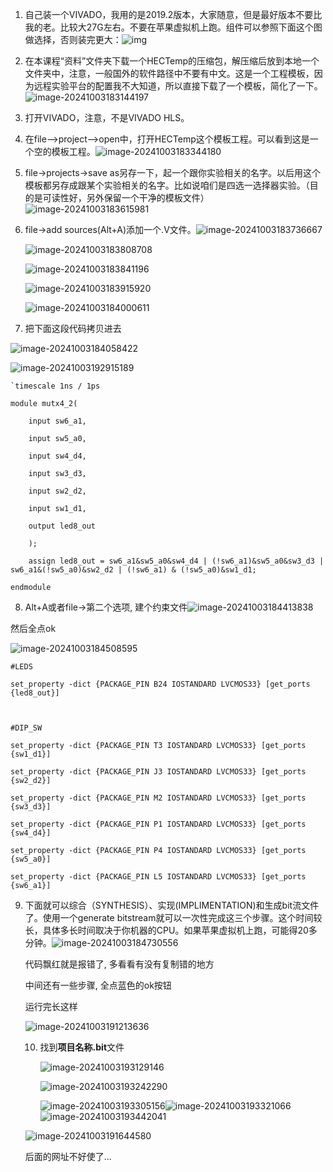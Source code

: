 1. 自己装一个VIVADO，我用的是2019.2版本，大家随意，但是最好版本不要比我的老。比较大27G左右。不要在苹果虚拟机上跑。组件可以参照下面这个图做选择，否则装完更大：![img](C:\Users\Lenovo\Desktop\vivadooo\be4a753def0afdeb368c42ddc046ea81.jpg)

2. 在本课程“资料”文件夹下载一个HECTemp的压缩包，解压缩后放到本地一个文件夹中，注意，一般国外的软件路径中不要有中文。这是一个工程模板，因为远程实验平台的配置我不大知道，所以直接下载了一个模板，简化了一下。![image-20241003183144197](C:\Users\Lenovo\Desktop\vivadooo\image-20241003183144197.png)

3. 打开VIVADO，注意，不是VIVADO HLS。

4. 在file-->project-->open中，打开HECTemp这个模板工程。可以看到这是一个空的模板工程。![image-20241003183344180](C:\Users\Lenovo\Desktop\vivadooo\image-20241003183344180.png)

5. file->projects->save as另存一下，起一个跟你实验相关的名字。以后用这个模板都另存成跟某个实验相关的名字。比如说咱们是四选一选择器实验。（目的是可读性好，另外保留一个干净的模板文件）![image-20241003183615981](C:\Users\Lenovo\Desktop\vivadooo\image-20241003183615981.png)

6. file->add sources(Alt+A)添加一个.V文件。![image-20241003183736667](C:\Users\Lenovo\Desktop\vivadooo\image-20241003183736667.png)

   ![image-20241003183808708](C:\Users\Lenovo\Desktop\vivadooo\image-20241003183808708.png)

   ![image-20241003183841196](C:\Users\Lenovo\Desktop\vivadooo\image-20241003183841196.png)

   ![image-20241003183915920](C:\Users\Lenovo\Desktop\vivadooo\image-20241003183915920.png)

   ![image-20241003184000611](C:\Users\Lenovo\Desktop\vivadooo\image-20241003184000611.png)

7.  把下面这段代码拷贝进去

   ![image-20241003184058422](C:\Users\Lenovo\Desktop\vivadooo\image-20241003184058422.png)

   ![image-20241003192915189](C:\Users\Lenovo\AppData\Roaming\Typora\typora-user-images\image-20241003192915189.png)

   ```vivado
   `timescale 1ns / 1ps
   
   module mutx4_2(
   
       input sw6_a1,
   
       input sw5_a0,
   
       input sw4_d4,
   
       input sw3_d3,
   
       input sw2_d2,
   
       input sw1_d1,
   
       output led8_out
   
       );
   
       assign led8_out = sw6_a1&sw5_a0&sw4_d4 | (!sw6_a1)&sw5_a0&sw3_d3 | sw6_a1&(!sw5_a0)&sw2_d2 | (!sw6_a1) & (!sw5_a0)&sw1_d1;
   
   endmodule
   ```

8.  Alt+A或者file->第二个选项, 建个约束文件![image-20241003184413838](C:\Users\Lenovo\Desktop\vivadooo\image-20241003184413838.png)

   然后全点ok

   ![image-20241003184508595](C:\Users\Lenovo\Desktop\vivadooo\image-20241003184508595.png)

   ```vivado
   #LEDS
   
   set_property -dict {PACKAGE_PIN B24 IOSTANDARD LVCMOS33} [get_ports {led8_out}]
   
   
   
   #DIP_SW
   
   set_property -dict {PACKAGE_PIN T3 IOSTANDARD LVCMOS33} [get_ports {sw1_d1}]
   
   set_property -dict {PACKAGE_PIN J3 IOSTANDARD LVCMOS33} [get_ports {sw2_d2}]
   
   set_property -dict {PACKAGE_PIN M2 IOSTANDARD LVCMOS33} [get_ports {sw3_d3}]
   
   set_property -dict {PACKAGE_PIN P1 IOSTANDARD LVCMOS33} [get_ports {sw4_d4}]
   
   set_property -dict {PACKAGE_PIN P4 IOSTANDARD LVCMOS33} [get_ports {sw5_a0}]
   
   set_property -dict {PACKAGE_PIN L5 IOSTANDARD LVCMOS33} [get_ports {sw6_a1}]
   ```

9. 下面就可以综合（SYNTHESIS）、实现(IMPLIMENTATION)和生成bit流文件了。使用一个generate bitstream就可以一次性完成这三个步骤。这个时间较长，具体多长时间取决于你机器的CPU。如果苹果虚拟机上跑，可能得20多分钟。![image-20241003184730556](C:\Users\Lenovo\Desktop\vivadooo\image-20241003184730556.png)

   代码飘红就是报错了, 多看看有没有复制错的地方

   中间还有一些步骤, 全点蓝色的ok按钮

   运行完长这样

   ![image-20241003191213636](C:\Users\Lenovo\AppData\Roaming\Typora\typora-user-images\image-20241003191213636.png)

   10. 找到**项目名称.bit**文件

       ![image-20241003193129146](C:\Users\Lenovo\AppData\Roaming\Typora\typora-user-images\image-20241003193129146.png)

       ![image-20241003193242290](C:\Users\Lenovo\AppData\Roaming\Typora\typora-user-images\image-20241003193242290.png)

       ![image-20241003193305156](C:\Users\Lenovo\AppData\Roaming\Typora\typora-user-images\image-20241003193305156.png)![image-20241003193321066](C:\Users\Lenovo\AppData\Roaming\Typora\typora-user-images\image-20241003193321066.png)![image-20241003193442041](C:\Users\Lenovo\AppData\Roaming\Typora\typora-user-images\image-20241003193442041.png)

       

   

   ![image-20241003191644580](C:\Users\Lenovo\AppData\Roaming\Typora\typora-user-images\image-20241003191644580.png)

   后面的网址不好使了...